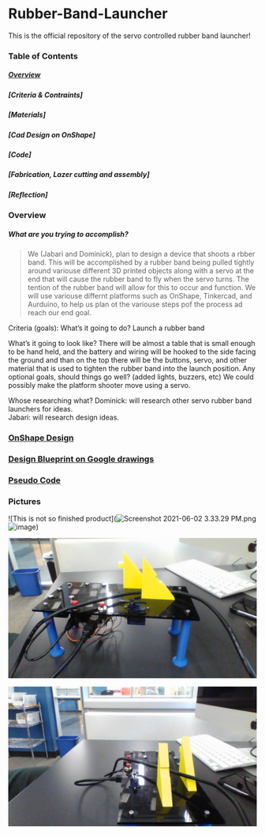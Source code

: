 # Rubber-Band-Launcher
This is the official repository of the servo controlled rubber band launcher!

### Table of Contents 
##### [Overview](https://github.com/dcaffer07/Rubber-Band-Launcher/blob/main/README.md#overview-1) 
##### [Criteria & Contraints]
##### [Materials]
##### [Cad Design on OnShape]
##### [Code] 
##### [Fabrication, Lazer cutting and assembly]
##### [Reflection]

### Overview
##### What are you trying to accomplish?
>We (Jabari and Dominick), plan to design a device that shoots a rbber band. This will be accomplished by a rubber band being pulled tightly around variouse different 3D printed objects along with a servo at the end that will cause the rubber band to fly when the servo turns.  The tention of the rubber band will allow for this to occur and function. We will use variouse differnt platforms such as OnShape, Tinkercad, and Aurduino, to help us plan ot the variouse steps pof the process ad reach our end goal.   

Criteria (goals):
What’s it going to do?
Launch a rubber band

What’s it going to look like?
There will be almost a table that is small enough to be hand held, and the battery and wiring will be hooked to the side facing the ground and than on the top there will be the buttons, servo, and other material that is used to tighten the rubber band into the launch position.
Any optional goals, should things go well?  (added lights, buzzers, etc)
We could possibly make the platform shooter move using a servo.

Whose researching what?
Dominick: will research other servo rubber band launchers for ideas.  
Jabari: will research design ideas.

### [OnShape Design](https://cvilleschools.onshape.com/documents/0dd79b927bf5381224f5dd72/w/ed12cf5fd3aabc61b859f110/e/853e3d7f52100516492cad3c)

### [Design Blueprint on Google drawings](https://docs.google.com/drawings/d/1qZ76DlaDXZF_Cr9F3ZvZoBRgsG1Z4dknvrHgPDDP1vY/edit?usp=sharing)

### [Pseudo Code](https://docs.google.com/document/d/15zp4eDbrOS1N2ccocQCLKSBN3L3EhV48NTX2vnqM8p8/edit)

      
### Pictures

![This is not so finished product](<img src="blob:chrome-untrusted://media-app/d737cc0d-8067-4865-afdf-65bd2134350b" alt="Screenshot 2021-06-02 3.33.29 PM.png"/>![image](https://user-images.githubusercontent.com/71406831/120542777-80129680-c3b9-11eb-9420-c0bc74d22609.png))

![This is the finished product](https://github.com/dcaffer07/Rubber-Band-Launcher/blob/main/engineering%20pic2.jpg?raw=true)

![This is the finished product](https://github.com/dcaffer07/Rubber-Band-Launcher/blob/main/engineering%20pic.jpg?raw=true)

